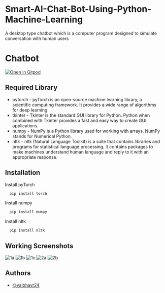 
# Smart-AI-Chat-Bot-Using-Python-Machine-Learning

A desktop type chatbot which is a computer program designed to simulate conversation with human users

# Chatbot

[![Open in Gitpod](https://gitpod.io/button/open-in-gitpod.svg)](https://gitpod.io/#https://github.com/vaibhavr24/Smart-AI-Chat-Bot-Using-Python-Machine-Learning/blob/main/app.py)



## Required Library

* pytorch - pyTorch is an open-source machine learning library, a scientific computing framework. It provides a wide range of algorithms for deep learning
* tkinter - Tkinter is the standard GUI library for Python. Python when combined with Tkinter provides a fast and easy way to create GUI applications.
* numpy - NumPy is a Python library used for working with arrays. NumPy stands for Numerical Python.
* nltk - nltk (Natural Language Toolkit) is a suite that contains libraries and programs for statistical language processing. It contains packages to make machines understand human language and reply to it with an appropriate response.


  
## Installation

Install pyTorch

```bash
  pip install torch
```

Install numpy

```bash
  pip install numpy
```

Install nltk

```bash
  pip install nltk
```

## Working Screenshots


![1a](https://user-images.githubusercontent.com/73458444/138130632-8773fac6-5752-457d-a611-d208fec9b26c.png)
![1b](https://user-images.githubusercontent.com/73458444/138130634-8578eaf5-eadd-4aed-a04f-a94d9fda3f12.png)
![1c](https://user-images.githubusercontent.com/73458444/138130620-09dd7ae1-e7c0-4856-ac96-3eac3faf0d4a.png)
![2a](https://user-images.githubusercontent.com/73458444/138130628-eff4c208-ed2a-4bee-9fad-83050917feb5.png)
![2b](https://user-images.githubusercontent.com/73458444/138130630-462bb0c5-5500-4f44-b729-1f0182161221.png)  
## Authors

- [@vaibhavr24](https://github.com/vaibhavr24)

  
